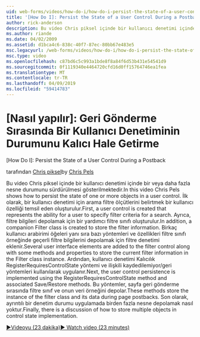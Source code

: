 ```yaml
---
uid: web-forms/videos/how-do-i/how-do-i-persist-the-state-of-a-user-control-during-a-postback
title: '[How Do I]: Persist the State of a User Control During a Postback | Microsoft Docs'
author: rick-anderson
description: Bu video Chris piksel içinde bir kullanıcı denetimi içinde bir veya daha fazla nesne durumunu sürdürülmesi gösterilmektedir. İlk olarak, bir kullanıcı denetimi abilit temsil eden oluşturuldu...
ms.author: riande
ms.date: 04/02/2009
ms.assetid: d1bca4c6-838c-40f7-87ec-80bb67e483e5
msc.legacyurl: /web-forms/videos/how-do-i/how-do-i-persist-the-state-of-a-user-control-during-a-postback
msc.type: video
ms.openlocfilehash: c87bd6c5c993a1bde8f8a84f6d53b431e54541d9
ms.sourcegitcommit: 0f1119340e4464720cfd16d0ff15764746ea1fea
ms.translationtype: MT
ms.contentlocale: tr-TR
ms.lasthandoff: 04/09/2019
ms.locfileid: "59414783"
---
```

# <a name="how-do-i-persist-the-state-of-a-user-control-during-a-postback"></a>[Nasıl yapılır]: Geri Gönderme Sırasında Bir Kullanıcı Denetiminin Durumunu Kalıcı Hale Getirme
[How Do I]: Persist the State of a User Control During a Postback

<span data-ttu-id="79a37-104">tarafından [Chris piksel](https://twitter.com/chrispels)</span><span class="sxs-lookup"><span data-stu-id="79a37-104">by [Chris Pels](https://twitter.com/chrispels)</span></span>

<span data-ttu-id="79a37-105">Bu video Chris piksel içinde bir kullanıcı denetimi içinde bir veya daha fazla nesne durumunu sürdürülmesi gösterilmektedir.</span><span class="sxs-lookup"><span data-stu-id="79a37-105">In this video Chris Pels shows how to persist the state of one or more objects in a user control.</span></span> <span data-ttu-id="79a37-106">İlk olarak, bir kullanıcı denetimi için arama filtre ölçütlerini belirtmek bir kullanıcı özelliği temsil eden oluşturulur.</span><span class="sxs-lookup"><span data-stu-id="79a37-106">First, a user control is created that represents the ability for a user to specify filter criteria for a search.</span></span> <span data-ttu-id="79a37-107">Ayrıca, filtre bilgileri depolamak için bir yardımcı filtre sınıfı oluşturulur.</span><span class="sxs-lookup"><span data-stu-id="79a37-107">In addition, a companion Filter class is created to store the filter information.</span></span> <span data-ttu-id="79a37-108">Birkaç kullanıcı arabirimi öğeleri yanı sıra bazı yöntemleri ve özellikleri filtre sınıfı örneğinde geçerli filtre bilgilerini depolamak için filtre denetimi eklenir.</span><span class="sxs-lookup"><span data-stu-id="79a37-108">Several user interface elements are added to the filter control along with some methods and properties to store the current filter information in the Filter class instance.</span></span> <span data-ttu-id="79a37-109">Ardından, kullanıcı denetimi Kalıcılık RegisterRequiresControlState yöntemi ve ilişkili kaydedilemiyor/geri yöntemleri kullanılarak uygulanır.</span><span class="sxs-lookup"><span data-stu-id="79a37-109">Next, the user control persistence is implemented using the RegisterRequiresControlState method and associated Save/Restore methods.</span></span> <span data-ttu-id="79a37-110">Bu yöntemler, sayfa geri gönderme sırasında filtre sınıf ve onun veri örneğini depolar.</span><span class="sxs-lookup"><span data-stu-id="79a37-110">These methods store the instance of the filter class and its data during page postbacks.</span></span> <span data-ttu-id="79a37-111">Son olarak, ayrıntılı bir denetim durumu uygulamada birden fazla nesne depolamak nasıl yoktur.</span><span class="sxs-lookup"><span data-stu-id="79a37-111">Finally, there is a discussion of how to store multiple objects in control state implementation.</span></span>

[<span data-ttu-id="79a37-112">&#9654;Videoyu (23 dakika)</span><span class="sxs-lookup"><span data-stu-id="79a37-112">&#9654; Watch video (23 minutes)</span></span>](https://channel9.msdn.com/Blogs/ASP-NET-Site-Videos/how-do-i-persist-the-state-of-a-user-control-during-a-postback)
